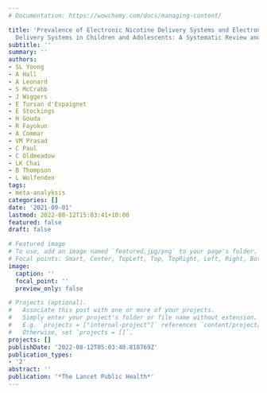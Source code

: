 ```yaml
---
# Documentation: https://wowchemy.com/docs/managing-content/

title: 'Prevalence of Electronic Nicotine Delivery Systems and Electronic Non-Nicotine
  Delivery Systems in Children and Adolescents: A Systematic Review and Meta-Analysis'
subtitle: ''
summary: ''
authors:
- SL Yoong
- A Hall
- A Leonard
- S McCrabb
- J Wiggers
- E Tursan d'Espaignet
- E Stockings
- H Gouda
- R Fayokun
- A Commar
- VM Prasad
- C Paul
- C Oldmeadow
- LK Chai
- B Thompson
- L Wolfenden
tags:
- meta-analyksis
categories: []
date: '2021-09-01'
lastmod: 2022-08-12T15:03:41+10:00
featured: false
draft: false

# Featured image
# To use, add an image named `featured.jpg/png` to your page's folder.
# Focal points: Smart, Center, TopLeft, Top, TopRight, Left, Right, BottomLeft, Bottom, BottomRight.
image:
  caption: ''
  focal_point: ''
  preview_only: false

# Projects (optional).
#   Associate this post with one or more of your projects.
#   Simply enter your project's folder or file name without extension.
#   E.g. `projects = ["internal-project"]` references `content/project/deep-learning/index.md`.
#   Otherwise, set `projects = []`.
projects: []
publishDate: '2022-08-12T05:03:40.818769Z'
publication_types:
- '2'
abstract: ''
publication: '*The Lancet Public Health*'
---
```


